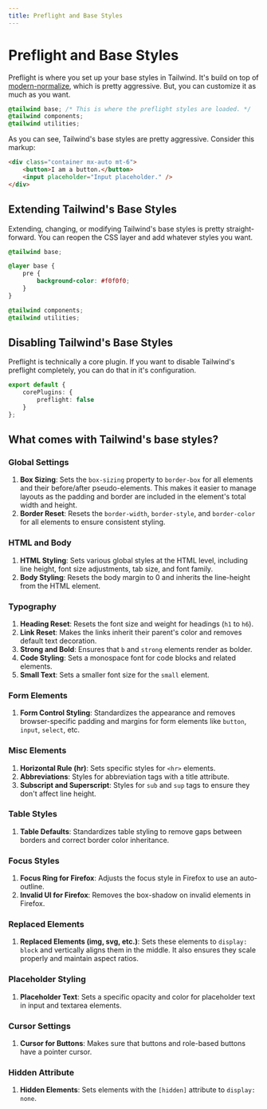 ```yaml
---
title: Preflight and Base Styles
---
```


# Preflight and Base Styles

<script lang="ts">
  import { Playground } from '$lib/components';
</script>

Preflight is where you set up your base styles in Tailwind. It's build on top of [modern-normalize](https://github.com/sindresorhus/modern-normalize), which is pretty aggressive. But, you can customize it as much as you want.

```css
@tailwind base; /* This is where the preflight styles are loaded. */
@tailwind components;
@tailwind utilities;
```

As you can see, Tailwind's base styles are pretty aggressive. Consider this markup:

```html
<div class="container mx-auto mt-6">
	<button>I am a button.</button>
	<input placeholder="Input placeholder." />
</div>
```

<Playground id="RRGHmikiuW" title="Tailwind's Base Styling for a Button and an Input" />

## Extending Tailwind's Base Styles

Extending, changing, or modifying Tailwind's base styles is pretty straight-forward. You can reopen the CSS layer and add whatever styles you want.

```css
@tailwind base;

@layer base {
	pre {
		background-color: #f0f0f0;
	}
}

@tailwind components;
@tailwind utilities;
```

## Disabling Tailwind's Base Styles

Preflight is technically a core plugin. If you want to disable Tailwind's preflight completely, you can do that in it's configuration.

```ts
export default {
	corePlugins: {
		preflight: false
	}
};
```

## What comes with Tailwind's base styles?

### Global Settings

1. **Box Sizing**: Sets the `box-sizing` property to `border-box` for all elements and their before/after pseudo-elements. This makes it easier to manage layouts as the padding and border are included in the element's total width and height.
2. **Border Reset**: Resets the `border-width`, `border-style`, and `border-color` for all elements to ensure consistent styling.

### HTML and Body

1. **HTML Styling**: Sets various global styles at the HTML level, including line height, font size adjustments, tab size, and font family.
2. **Body Styling**: Resets the body margin to 0 and inherits the line-height from the HTML element.

### Typography

1. **Heading Reset**: Resets the font size and weight for headings (`h1` to `h6`).
2. **Link Reset**: Makes the links inherit their parent's color and removes default text decoration.
3. **Strong and Bold**: Ensures that `b` and `strong` elements render as bolder.
4. **Code Styling**: Sets a monospace font for code blocks and related elements.
5. **Small Text**: Sets a smaller font size for the `small` element.

### Form Elements

1. **Form Control Styling**: Standardizes the appearance and removes browser-specific padding and margins for form elements like `button`, `input`, `select`, etc.

### Misc Elements

1. **Horizontal Rule (hr)**: Sets specific styles for `<hr>` elements.
2. **Abbreviations**: Styles for abbreviation tags with a title attribute.
3. **Subscript and Superscript**: Styles for `sub` and `sup` tags to ensure they don't affect line height.

### Table Styles

1. **Table Defaults**: Standardizes table styling to remove gaps between borders and correct border color inheritance.

### Focus Styles

1. **Focus Ring for Firefox**: Adjusts the focus style in Firefox to use an auto-outline.
2. **Invalid UI for Firefox**: Removes the box-shadow on invalid elements in Firefox.

### Replaced Elements

1. **Replaced Elements (img, svg, etc.)**: Sets these elements to `display: block` and vertically aligns them in the middle. It also ensures they scale properly and maintain aspect ratios.

### Placeholder Styling

1. **Placeholder Text**: Sets a specific opacity and color for placeholder text in input and textarea elements.

### Cursor Settings

1. **Cursor for Buttons**: Makes sure that buttons and role-based buttons have a pointer cursor.

### Hidden Attribute

1. **Hidden Elements**: Sets elements with the `[hidden]` attribute to `display: none`.
